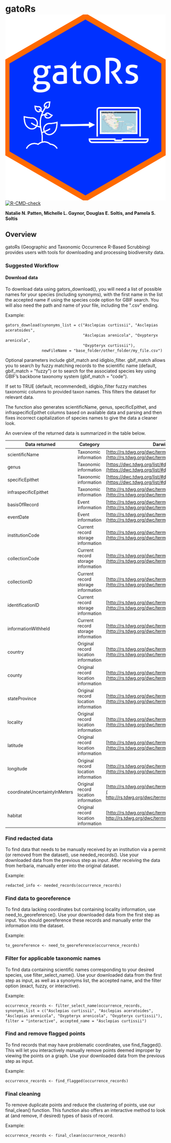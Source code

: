 #   gatoRs <a href="https://nataliepatten.github.io/gatoRs/"><img src="man/figures/logo.png" align="right" /></a>
<!-- badges: start -->
[![R-CMD-check](https://github.com/nataliepatten/gatoRs/actions/workflows/R-CMD-check.yaml/badge.svg)](https://github.com/nataliepatten/gatoRs/actions/workflows/R-CMD-check.yaml)
<!-- badges: end -->

**Natalie N. Patten, Michelle L. Gaynor, Douglas E. Soltis, and Pamela S. Soltis** 

## Overview
gatoRs (Geographic and Taxonomic Occurrence R-Based Scrubbing) provides users with tools for downloading and processing biodiversity data.

### Suggested Workflow
#### Download data
To download data using gators_download(), you will need a list of possible names for your species (including synonyms), with the first name in the list the accepted name if using the species code option for GBIF search. You will also need the path and name of your file, including the ".csv" ending.

Example:
```
gators_download(synonyms_list = c("Asclepias curtissii", "Asclepias aceratoides",
                                  "Asclepias arenicola", "Oxypteryx arenicola", 
                                  "Oxypteryx curtissii"), 
                newFileName = "base_folder/other_folder/my_file.csv")
```

Optional parameters include gbif_match and idigbio_filter. gbif_match allows you to search by fuzzy matching records to the scientific name (default, gbif_match = "fuzzy") or to search for the associated species key using GBIF’s backbone taxonomy system (gbif_match = "code").

If set to TRUE (default, recommended), idigbio_filter fuzzy matches taxonomic columns to provided taxon names. This filters the dataset for relevant data.

The function also generates scientificName, genus, specificEpithet, and infraspecificEpithet columns based on available data and parsing and then fixes incorrect capitalization of species names to give the data a cleaner look.

An overview of the returned data is summarized in the table below.

Data returned | Category | Darwin Core Link |
---| --- | --- |
scientificName | Taxonomic information | [http://rs.tdwg.org/dwc/terms/scientificName](http://rs.tdwg.org/dwc/terms/scientificName) |
genus | Taxonomic information |[https://dwc.tdwg.org/list/#dwc_genus](https://dwc.tdwg.org/list/#dwc_genus)|
specificEpithet | Taxonomic information |[https://dwc.tdwg.org/list/#dwc_specificEpithet](https://dwc.tdwg.org/list/#dwc_specificEpithet)|
infraspecificEpithet | Taxonomic information |[http://rs.tdwg.org/dwc/terms/infraspecificEpithet](http://rs.tdwg.org/dwc/terms/infraspecificEpithet)|
basisOfRecord | Event information |[http://rs.tdwg.org/dwc/terms/basisOfRecord](http://rs.tdwg.org/dwc/terms/basisOfRecord)|
eventDate | Event information |[http://rs.tdwg.org/dwc/terms/eventDate](http://rs.tdwg.org/dwc/terms/eventDate)|
institutionCode | Current record storage information |[http://rs.tdwg.org/dwc/terms/institutionCode](http://rs.tdwg.org/dwc/terms/institutionCode)|
collectionCode | Current record storage information |[http://rs.tdwg.org/dwc/terms/collectionCode](http://rs.tdwg.org/dwc/terms/collectionCode)|
collectionID | Current record storage information |[http://rs.tdwg.org/dwc/terms/collectionID](http://rs.tdwg.org/dwc/terms/collectionID)|
identificationID | Current record storage information |[http://rs.tdwg.org/dwc/terms/identificationID](http://rs.tdwg.org/dwc/terms/identificationID)|
informationWithheld | Current record storage information |[http://rs.tdwg.org/dwc/terms/informationWithheld](http://rs.tdwg.org/dwc/terms/informationWithheld) |
country | Original record location information |[http://rs.tdwg.org/dwc/terms/country](http://rs.tdwg.org/dwc/terms/country)|
county | Original record location information |[http://rs.tdwg.org/dwc/terms/county](http://rs.tdwg.org/dwc/terms/county)|
stateProvince | Original record location information |[http://rs.tdwg.org/dwc/terms/stateProvince](http://rs.tdwg.org/dwc/terms/stateProvince)|
locality | Original record location information |[http://rs.tdwg.org/dwc/terms/locality](http://rs.tdwg.org/dwc/terms/locality)|
latitude | Original record location information |[http://rs.tdwg.org/dwc/terms/decimalLatitude](http://rs.tdwg.org/dwc/terms/decimalLatitude)|
longitude | Original record location information |[http://rs.tdwg.org/dwc/terms/decimalLongitude](http://rs.tdwg.org/dwc/terms/decimalLongitude)|
coordinateUncertaintyInMeters | Original record location information |[http://rs.tdwg.org/dwc/terms/coordinateUncertaintyInMeters](	http://rs.tdwg.org/dwc/terms/coordinateUncertaintyInMeters)|
habitat | Original record location information |[http://rs.tdwg.org/dwc/terms/habitat](	http://rs.tdwg.org/dwc/terms/habitat)|


### Find redacted data
To find data that needs to be manually received by an institution via a permit (or removed from the dataset), use needed_records(). Use your downloaded data from the previous step as input. After receiving the data from herbaria, manually enter into the original dataset.

Example: 
```
redacted_info <- needed_records(occurrence_records)
```
### Find data to georeference
To find data lacking coordinates but containing locality information, use need_to_georeference(). Use your downloaded data from the first step as input. You should georeference these records and manually enter the information into the dataset.

Example: 
```
to_georeference <- need_to_georeference(occurrence_records)
```
### Filter for applicable taxonomic names
To find data containing scientific names corresponding to your desired species, use filter_select_name(). Use your downloaded data from the first step as input, as well as a synonyms list, the accepted name, and the filter option (exact, fuzzy, or interactive).

Example:
```
occurrence_records <- filter_select_name(occurrence_records, synonyms_list = c("Asclepias curtissii", "Asclepias aceratoides", "Asclepias arenicola", "Oxypteryx arenicola", "Oxypteryx curtissii"), filter = "interactive", accepted_name = "Asclepias curtissii")
```
### Find and remove flagged points
To find records that may have problematic coordinates, use find_flagged(). This will let you interactively manually remove points deemed improper by viewing the points on a graph. Use your downloaded data from the previous step as input.

Example: 
```
occurrence_records <- find_flagged(occurrence_records)
```
### Final cleaning
To remove duplicate points and reduce the clustering of points, use our final_clean() function. This function also offers an interactive method to look at (and remove, if desired) types of basis of record.

Example: 
```
occurrence_records <- final_clean(occurrence_records)
```
